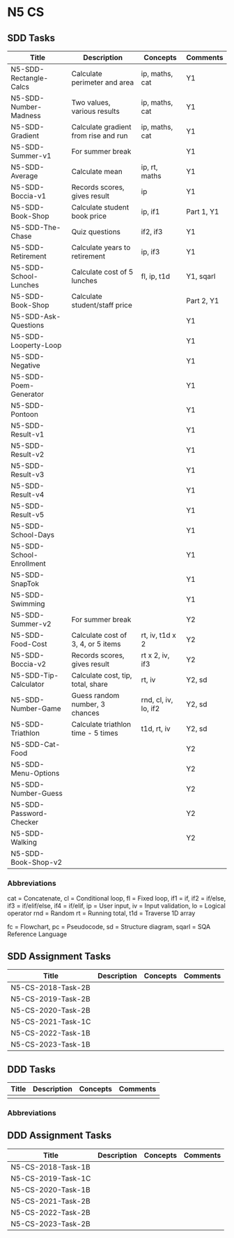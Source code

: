 # N5 CS

## SDD Tasks

| Title                    | Description                          | Concepts             | Comments |
| -----                    | -----------                          | --------             | -------- |
| N5-SDD-Rectangle-Calcs   | Calculate perimeter and area         | ip, maths, cat       | Y1 |
| N5-SDD-Number-Madness    | Two values, various results          | ip, maths, cat       | Y1 |
| N5-SDD-Gradient          | Calculate gradient from rise and run | ip, maths, cat       | Y1 |
| N5-SDD-Summer-v1         | For summer break                     |                      | Y1 |
| N5-SDD-Average           | Calculate mean                       | ip, rt, maths        | Y1 |
| N5-SDD-Boccia-v1         | Records scores, gives result         | ip                   | Y1 |
| N5-SDD-Book-Shop         | Calculate student book price         | ip, if1              | Part 1, Y1 |
| N5-SDD-The-Chase         | Quiz questions                       | if2, if3             | Y1 |
| N5-SDD-Retirement        | Calculate years to retirement        | ip, if3              | Y1 |
| N5-SDD-School-Lunches    | Calculate cost of 5 lunches          | fl, ip, t1d          | Y1, sqarl |
| N5-SDD-Book-Shop         | Calculate student/staff price        | | Part 2, Y1 |
| N5-SDD-Ask-Questions     | | | Y1 |
| N5-SDD-Looperty-Loop     | | | Y1 |
| N5-SDD-Negative          | | | Y1 |
| N5-SDD-Poem-Generator    | | | Y1 |
| N5-SDD-Pontoon           | | | Y1 |
| N5-SDD-Result-v1         | | | Y1 |
| N5-SDD-Result-v2         | | | Y1 |
| N5-SDD-Result-v3         | | | Y1 |
| N5-SDD-Result-v4         | | | Y1 |
| N5-SDD-Result-v5         | | | Y1 |
| N5-SDD-School-Days       | | | Y1 |
| N5-SDD-School-Enrollment | | | Y1 |
| N5-SDD-SnapTok           | | | Y1 |
| N5-SDD-Swimming          | | | Y1 |
| N5-SDD-Summer-v2         | For summer break                     |                      | Y2 |
| N5-SDD-Food-Cost         | Calculate cost of 3, 4, or 5 items   | rt, iv, t1d x 2      | Y2 |
| N5-SDD-Boccia-v2         | Records scores, gives result         | rt x 2, iv, if3      | Y2 |
| N5-SDD-Tip-Calculator    | Calculate cost, tip, total, share    | rt, iv               | Y2, sd |
| N5-SDD-Number-Game       | Guess random number, 3 chances       | rnd, cl, iv, lo, if2 | Y2, sd |
| N5-SDD-Triathlon         | Calculate triathlon time - 5 times   | t1d, rt, iv          | Y2, sd |
| N5-SDD-Cat-Food          | | | Y2 |
| N5-SDD-Menu-Options      | | | Y2 |
| N5-SDD-Number-Guess      | | | Y2 |
| N5-SDD-Password-Checker  | | | Y2 |
| N5-SDD-Walking           | | | Y2 |
| N5-SDD-Book-Shop-v2      | | | |

### Abbreviations

cat = Concatenate,
cl = Conditional loop,
fl = Fixed loop,
if1 = if,
if2 = if/else,
if3 = if/elif/else,
if4 = if/elif,
ip = User input,
iv = Input validation,
lo = Logical operator
rnd = Random
rt = Running total,
t1d = Traverse 1D array

fc = Flowchart,
pc = Pseudocode,
sd = Structure diagram,
sqarl = SQA Reference Language

## SDD Assignment Tasks

| Title              | Description | Concepts | Comments |
| -----              | ----------- | -------- | -------- |
| N5-CS-2018-Task-2B | | | |
| N5-CS-2019-Task-2B | | | |
| N5-CS-2020-Task-2B | | | |
| N5-CS-2021-Task-1C | | | |
| N5-CS-2022-Task-1B | | | |
| N5-CS-2023-Task-1B | | | |

## DDD Tasks

| Title         | Description | Concepts | Comments |
| -----         | ----------- | -------- | -------- |
| | | | |

### Abbreviations

## DDD Assignment Tasks

| Title              | Description | Concepts | Comments |
| -----              | ----------- | -------- | -------- |
| N5-CS-2018-Task-1B | | | |
| N5-CS-2019-Task-1C | | | |
| N5-CS-2020-Task-1B | | | |
| N5-CS-2021-Task-2B | | | |
| N5-CS-2022-Task-2B | | | |
| N5-CS-2023-Task-2B | | | |
